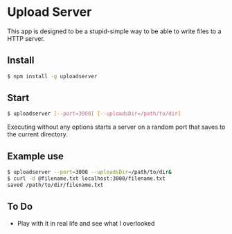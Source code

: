 # Upload Server

This app is designed to be a stupid-simple way to be able to write files to a HTTP server.

## Install

```bash
$ npm install -g uploadserver
```

## Start

```bash
$ uploadserver [--port=3000] [--uploadsDir=/path/to/dir]
```

Executing without any options starts a server on a random port that saves to the current directory.

## Example use

```bash
$ uploadserver --port=3000 --uploadsDir=/path/to/dir&
$ curl -d @filename.txt localhost:3000/filename.txt
saved /path/to/dir/filename.txt
```

## To Do

- Play with it in real life and see what I overlooked

